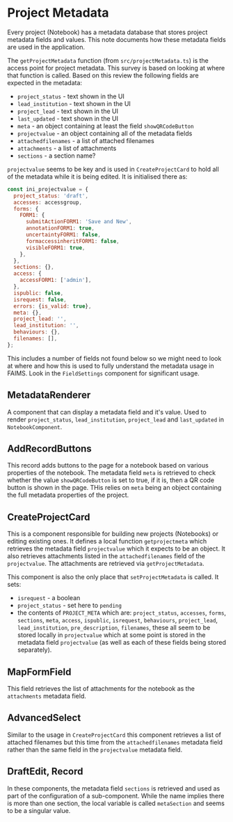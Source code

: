 # Project Metadata

Every project (Notebook) has a metadata database that stores project metadata
fields and values. This note documents how these metadata fields are used
in the application.

The `getProjectMetadata` function (from `src/projectMetadata.ts`) is the access
point for project metadata.  This survey is based on looking at where that
function is called.  Based on this review the following fields are expected
in the metadata:

* `project_status` - text shown in the UI
* `lead_institution` - text shown in the UI
* `project_lead` - text shown in the UI
* `last_updated` - text shown in the UI
* `meta` - an object containing at least the field `showQRCodeButton`
* `projectvalue` - an object containing all of the metadata fields
* `attachedfilenames` - a list of attached filenames
* `attachments` - a list of attachments
* `sections` - a section name?

`projectvalue` seems to be key and is used in `CreateProjectCard` to hold all of the
metadata while it is being edited. It is initialised there as:

```javascript
const ini_projectvalue = {
  project_status: 'draft',
  accesses: accessgroup,
  forms: {
    FORM1: {
      submitActionFORM1: 'Save and New',
      annotationFORM1: true,
      uncertaintyFORM1: false,
      formaccessinheritFORM1: false,
      visibleFORM1: true,
    },
  },
  sections: {},
  access: {
    accessFORM1: ['admin'],
  },
  ispublic: false,
  isrequest: false,
  errors: {is_valid: true},
  meta: {},
  project_lead: '',
  lead_institution: '',
  behaviours: {},
  filenames: [],
};
```

This includes a number of fields not found below so we might need to look at where and how this
is used to fully understand the metadata usage in FAIMS.  Look in the `FieldSettings` component for 
significant usage.


## MetadataRenderer

A component that can display a metadata field and it's value.
Used to render `project_status`, `lead_institution`, `project_lead` and `last_updated` 
in `NotebookComponent`.

## AddRecordButtons

This record adds buttons to the page for a notebook based on various properties
of the notebook. The metadata field `meta` is retrieved to check whether the value
`showQRCodeButton` is set to true, if it is, then a QR code button is shown in the
page.  THis relies on `meta` being an object containing the full metadata properties
of the project.

## CreateProjectCard

This is a component responsible for building new projects (Notebooks) or editing
existing ones.  It defines a local function `getprojectmeta` which retrieves the
metadata field `projectvalue` which it expects to be an object. It also retrieves
attachments listed in the `attachedfilenames` field of the `projectvalue`.  The
attachments are retrieved via `getProjectMetadata`.

This component is also the only place that `setProjectMetadata` is called.  It
sets:

* `isrequest` - a boolean
* `project_status` - set here to `pending`
* the contents of `PROJECT_META` which are:
  `project_status`,
  `accesses`,
  `forms`,
  `sections`,
  `meta`,
  `access`,
  `ispublic`,
  `isrequest`,
  `behaviours`,
  `project_lead`,
  `lead_institution`,
  `pre_description`,
  `filenames`, these all seem to be stored locally in `projectvalue` which 
  at some point is stored in the metadata field `projectvalue` (as well as 
  each of these fields being stored separately).

## MapFormField

This field retrieves the list of attachments for the notebook as the `attachments` metadata field.

## AdvancedSelect

Similar to the usage in `CreateProjectCard` this component retrieves a list of attached
filenames but this time from the `attachedfilenames` metadata field rather than the same field in the `projectvalue` metadata field.

## DraftEdit, Record

In these components, the metadata field `sections` is retrieved and used as part
of the configuration of a sub-component.   While the name implies there is more
than one section, the local variable is called `metaSection` and seems to be
a singular value.
